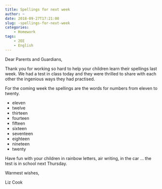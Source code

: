 ```yaml
---
title: Spellings for next week
author: ~
date: 2018-09-27T17:21:00
slug: -spellings-for-next-week
categories:
    - Homework
tags:
    - 2EE
    - English
---
```


Dear Parents and Guardians,

Thank you for working so hard to help your children learn their spellings last week.  We had a test in class today and they were thrilled to share with each other the ingenious ways they had practised.

For the coming week the spellings are the words for numbers from eleven to twenty.  

* eleven
* twelve
* thirteen
* fourteen
* fifteen
* sixteen
* seventeen
* eighteen
* nineteen
* twenty

Have fun with your children in rainbow letters, air writing, in the car ... the test is in school next Thursday.

Warmest wishes,

Liz Cook
